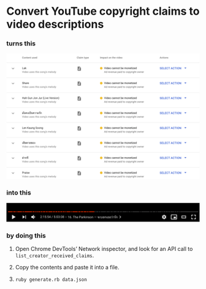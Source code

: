 # Convert YouTube copyright claims to video descriptions

### turns this

![](docs/images/before.png)

### into this

![](docs/images/after.png)

### by doing this

1. Open Chrome DevTools’ Network inspector, and look for an API call to `list_creator_received_claims`.

2. Copy the contents and paste it into a file.

3. `ruby generate.rb data.json`
